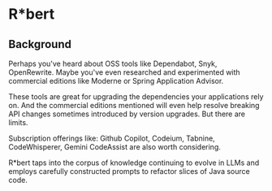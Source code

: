 # R*bert

## Background

Perhaps you've heard about OSS tools like Dependabot, Snyk, OpenRewrite.  Maybe you've even researched and experimented with commercial editions like Moderne or Spring Application Advisor.

These tools are great for upgrading the dependencies your applications rely on.  And the commercial editions mentioned will even help resolve breaking API changes sometimes introduced by version upgrades.  But there are limits.

Subscription offerings like: Github Copilot, Codeium, Tabnine, CodeWhisperer, Gemini CodeAssist are also worth considering.

R*bert taps into the corpus of knowledge continuing to evolve in LLMs and employs carefully constructed prompts to refactor slices of Java source code.
